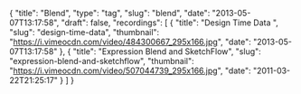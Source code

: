 {
  "title": "Blend",
  "type": "tag",
  "slug": "blend",
  "date": "2013-05-07T13:17:58",
  "draft": false,
  "recordings": [
    {
      "title": "Design Time Data ",
      "slug": "design-time-data",
      "thumbnail": "https://i.vimeocdn.com/video/484300667_295x166.jpg",
      "date": "2013-05-07T13:17:58"
    },
    {
      "title": "Expression Blend and SketchFlow",
      "slug": "expression-blend-and-sketchflow",
      "thumbnail": "https://i.vimeocdn.com/video/507044739_295x166.jpg",
      "date": "2011-03-22T21:25:17"
    }
  ]
}